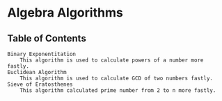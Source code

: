 # Algebra Algorithms

## Table of Contents
    Binary Exponentitation
        This algorithm is used to calculate powers of a number more fastly.
    Euclidean Algorithm
        This algorithm is used to calculate GCD of two numbers fastly.
    Sieve of Eratosthenes
        This algorithm calculated prime number from 2 to n more fastly.
